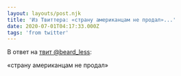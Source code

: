 ```yaml
---
layout: layouts/post.njk
title: 'Из Твиттера: «страну американцам не продал»...'
date: 2020-07-01T04:17:33.000Z
tags: 'from twitter'
---
```

В ответ на [твит @beard_less](https://twitter.com/_/status/1278180707253334024):

«страну американцам не продал»
